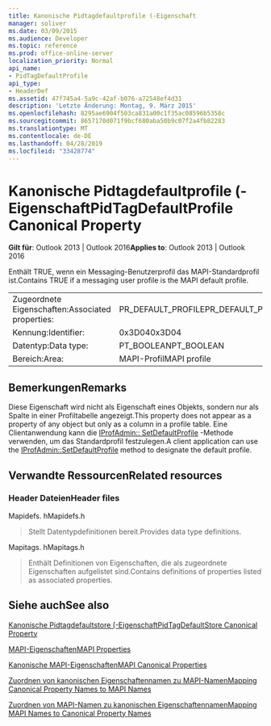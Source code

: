 ```yaml
---
title: Kanonische Pidtagdefaultprofile (-Eigenschaft
manager: soliver
ms.date: 03/09/2015
ms.audience: Developer
ms.topic: reference
ms.prod: office-online-server
localization_priority: Normal
api_name:
- PidTagDefaultProfile
api_type:
- HeaderDef
ms.assetid: 47f745a4-5a9c-42af-b076-a72548ef4d31
description: 'Letzte Änderung: Montag, 9. März 2015'
ms.openlocfilehash: 8295ae6904f503ca831a00c1f35ac08596b5358c
ms.sourcegitcommit: 8657170d071f9bcf680aba50b9c07f2a4fb82283
ms.translationtype: MT
ms.contentlocale: de-DE
ms.lasthandoff: 04/28/2019
ms.locfileid: "33428774"
---
```

# <a name="pidtagdefaultprofile-canonical-property"></a><span data-ttu-id="6d2ac-103">Kanonische Pidtagdefaultprofile (-Eigenschaft</span><span class="sxs-lookup"><span data-stu-id="6d2ac-103">PidTagDefaultProfile Canonical Property</span></span>

  
  
<span data-ttu-id="6d2ac-104">**Gilt für**: Outlook 2013 | Outlook 2016</span><span class="sxs-lookup"><span data-stu-id="6d2ac-104">**Applies to**: Outlook 2013 | Outlook 2016</span></span> 
  
<span data-ttu-id="6d2ac-105">Enthält TRUE, wenn ein Messaging-Benutzerprofil das MAPI-Standardprofil ist.</span><span class="sxs-lookup"><span data-stu-id="6d2ac-105">Contains TRUE if a messaging user profile is the MAPI default profile.</span></span>
  
|||
|:-----|:-----|
|<span data-ttu-id="6d2ac-106">Zugeordnete Eigenschaften:</span><span class="sxs-lookup"><span data-stu-id="6d2ac-106">Associated properties:</span></span>  <br/> |<span data-ttu-id="6d2ac-107">PR_DEFAULT_PROFILE</span><span class="sxs-lookup"><span data-stu-id="6d2ac-107">PR_DEFAULT_PROFILE</span></span>  <br/> |
|<span data-ttu-id="6d2ac-108">Kennung:</span><span class="sxs-lookup"><span data-stu-id="6d2ac-108">Identifier:</span></span>  <br/> |<span data-ttu-id="6d2ac-109">0x3D04</span><span class="sxs-lookup"><span data-stu-id="6d2ac-109">0x3D04</span></span>  <br/> |
|<span data-ttu-id="6d2ac-110">Datentyp:</span><span class="sxs-lookup"><span data-stu-id="6d2ac-110">Data type:</span></span>  <br/> |<span data-ttu-id="6d2ac-111">PT_BOOLEAN</span><span class="sxs-lookup"><span data-stu-id="6d2ac-111">PT_BOOLEAN</span></span>  <br/> |
|<span data-ttu-id="6d2ac-112">Bereich:</span><span class="sxs-lookup"><span data-stu-id="6d2ac-112">Area:</span></span>  <br/> |<span data-ttu-id="6d2ac-113">MAPI-Profil</span><span class="sxs-lookup"><span data-stu-id="6d2ac-113">MAPI profile</span></span>  <br/> |
   
## <a name="remarks"></a><span data-ttu-id="6d2ac-114">Bemerkungen</span><span class="sxs-lookup"><span data-stu-id="6d2ac-114">Remarks</span></span>

<span data-ttu-id="6d2ac-115">Diese Eigenschaft wird nicht als Eigenschaft eines Objekts, sondern nur als Spalte in einer Profiltabelle angezeigt.</span><span class="sxs-lookup"><span data-stu-id="6d2ac-115">This property does not appear as a property of any object but only as a column in a profile table.</span></span> <span data-ttu-id="6d2ac-116">Eine Clientanwendung kann die [IProfAdmin:: SetDefaultProfile](iprofadmin-setdefaultprofile.md) -Methode verwenden, um das Standardprofil festzulegen.</span><span class="sxs-lookup"><span data-stu-id="6d2ac-116">A client application can use the [IProfAdmin::SetDefaultProfile](iprofadmin-setdefaultprofile.md) method to designate the default profile.</span></span> 
  
## <a name="related-resources"></a><span data-ttu-id="6d2ac-117">Verwandte Ressourcen</span><span class="sxs-lookup"><span data-stu-id="6d2ac-117">Related resources</span></span>

### <a name="header-files"></a><span data-ttu-id="6d2ac-118">Header Dateien</span><span class="sxs-lookup"><span data-stu-id="6d2ac-118">Header files</span></span>

<span data-ttu-id="6d2ac-119">Mapidefs. h</span><span class="sxs-lookup"><span data-stu-id="6d2ac-119">Mapidefs.h</span></span>
  
> <span data-ttu-id="6d2ac-120">Stellt Datentypdefinitionen bereit.</span><span class="sxs-lookup"><span data-stu-id="6d2ac-120">Provides data type definitions.</span></span>
    
<span data-ttu-id="6d2ac-121">Mapitags. h</span><span class="sxs-lookup"><span data-stu-id="6d2ac-121">Mapitags.h</span></span>
  
> <span data-ttu-id="6d2ac-122">Enthält Definitionen von Eigenschaften, die als zugeordnete Eigenschaften aufgelistet sind.</span><span class="sxs-lookup"><span data-stu-id="6d2ac-122">Contains definitions of properties listed as associated properties.</span></span>
    
## <a name="see-also"></a><span data-ttu-id="6d2ac-123">Siehe auch</span><span class="sxs-lookup"><span data-stu-id="6d2ac-123">See also</span></span>



[<span data-ttu-id="6d2ac-124">Kanonische Pidtagdefaultstore (-Eigenschaft</span><span class="sxs-lookup"><span data-stu-id="6d2ac-124">PidTagDefaultStore Canonical Property</span></span>](pidtagdefaultstore-canonical-property.md)


[<span data-ttu-id="6d2ac-125">MAPI-Eigenschaften</span><span class="sxs-lookup"><span data-stu-id="6d2ac-125">MAPI Properties</span></span>](mapi-properties.md)
  
[<span data-ttu-id="6d2ac-126">Kanonische MAPI-Eigenschaften</span><span class="sxs-lookup"><span data-stu-id="6d2ac-126">MAPI Canonical Properties</span></span>](mapi-canonical-properties.md)
  
[<span data-ttu-id="6d2ac-127">Zuordnen von kanonischen Eigenschaftennamen zu MAPI-Namen</span><span class="sxs-lookup"><span data-stu-id="6d2ac-127">Mapping Canonical Property Names to MAPI Names</span></span>](mapping-canonical-property-names-to-mapi-names.md)
  
[<span data-ttu-id="6d2ac-128">Zuordnen von MAPI-Namen zu kanonischen Eigenschaftennamen</span><span class="sxs-lookup"><span data-stu-id="6d2ac-128">Mapping MAPI Names to Canonical Property Names</span></span>](mapping-mapi-names-to-canonical-property-names.md)

